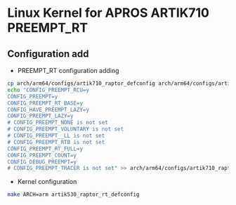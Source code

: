 # Linux Kernel for APROS ARTIK710 PREEMPT_RT

## Configuration add

- PREEMPT_RT configuration adding

```bash
cp arch/arm64/configs/artik710_raptor_defconfig arch/arm64/configs/artik710_raptor_rt_defconfig
echo "CONFIG_PREEMPT_RCU=y
CONFIG_PREEMPT=y
CONFIG_PREEMPT_RT_BASE=y
CONFIG_HAVE_PREEMPT_LAZY=y
CONFIG_PREEMPT_LAZY=y
# CONFIG_PREEMPT_NONE is not set
# CONFIG_PREEMPT_VOLUNTARY is not set
# CONFIG_PREEMPT__LL is not set
# CONFIG_PREEMPT_RTB is not set
CONFIG_PREEMPT_RT_FULL=y
CONFIG_PREEMPT_COUNT=y
CONFIG_DEBUG_PREEMPT=y
# CONFIG_PREEMPT_TRACER is not set" >> arch/arm64/configs/artik710_raptor_rt_defconfig
```

- Kernel configuration

```bash
make ARCH=arm artik530_raptor_rt_defconfig
```
